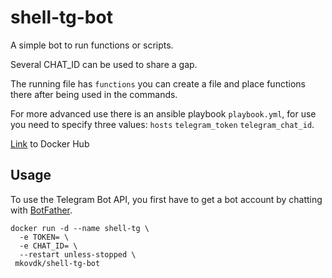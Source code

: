 # shell-tg-bot
A simple bot to run functions or scripts.

Several CHAT_ID can be used to share a gap.

The running file has `functions` you can create a file and place  functions there after being used in the commands.

For more advanced use there is an ansible playbook `playbook.yml`, for use you need to specify three values: `hosts` `telegram_token` `telegram_chat_id`.

[Link](https://hub.docker.com/repository/docker/mkovdk/shell-tgbot/general) to Docker Hub

## Usage

To use the Telegram Bot API, you first have to get a bot account by chatting with [BotFather](https://core.telegram.org/bots#6-botfather).
```
docker run -d --name shell-tg \
  -e TOKEN= \
  -e CHAT_ID= \
  --restart unless-stopped \
 mkovdk/shell-tg-bot
